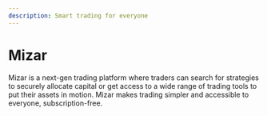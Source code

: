 ```yaml
---
description: Smart trading for everyone
---
```


# Mizar

Mizar is a next-gen trading platform where traders can search for strategies to securely allocate capital or get access to a wide range of trading tools to put their assets in motion. Mizar makes trading simpler and accessible to everyone, subscription-free.





